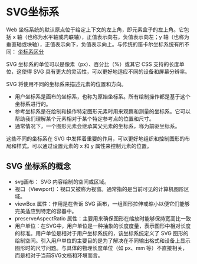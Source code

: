 # SVG坐标系

Web 坐标系统的默认原点位于给定上下文的左上角，即元素盒子的左上角。它包括 x 轴（也称为水平轴或内联轴），正值表示向右，负值表示向左；y 轴（也称为垂直轴或块轴），正值表示向下，负值表示向上。与传统的笛卡尔坐标系统有所不同：
[坐标系区分](./imgs/zuobiaoxi.awebp) 

SVG 坐标系的单位可以是像素（px）、百分比（%）或其它 CSS 支持的长度单位，这使得 SVG 具有更大的灵活性，可以更好地适应不同的设备和屏幕分辨率。

SVG 将使用不同的坐标系来描述元素的位置和方向。
- 用户坐标系是画布的坐标系，也称为原始坐标系。所有绘制操作都是基于这个坐标系进行的。
- 参考坐标系是在绘制和操作特定图形元素时用来观察和测量的坐标系。它可以帮助我们理解某个元素相对于某个特定参考点的位置和尺寸。
- 通常情况下，一个图形元素会继承其父元素的坐标系，称为前驱坐标系。

这些不同的坐标系在 SVG 中发挥着重要的作用，可以更好地组织和控制图形的布局和样式。可以通过设置元素的 x 和 y 属性来控制元素的位置。

## SVG 坐标系的概念
- svg画布： SVG 内容绘制的空间或区域。
- 视口（Viewport）：视口又被称为视窗。通常指的是当前可见的计算机图形区域。
- viewBox 属性：作用是在告诉 SVG 画布，一组图形拉伸或缩小以便它们能够完美适应到特定的容器中。
- preserveAspectRatio 属性：主要用来确保图形在缩放时能够保持宽高比一致
- 用户单位：在SVG中，用户单位是一种抽象的长度度量，表示图形中相对长度的标准。用户单位是相对于用户坐标系统的，该坐标系统定义了 SVG 图形的绘制空间。引入用户单位的主要目的是为了解决在不同输出格式和设备上显示图形时的尺寸问题。与具体的物理长度单位（如 px、mm 等）不直接相关，而是相对于当前SVG文档和环境而言。









